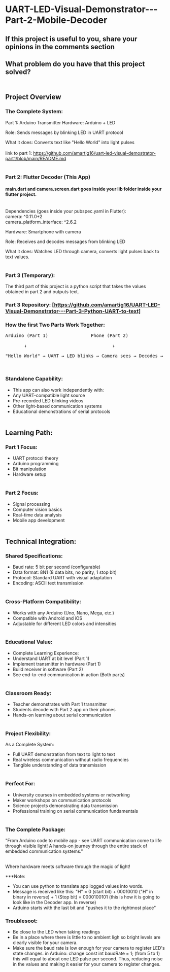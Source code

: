# UART-LED-Visual-Demonstrator---Part-2-Mobile-Decoder

## ****If this project is useful to you, share your opinions in the comments section****<br> 
## What problem do you have that this project solved?</br></br>


## Project Overview</br>

### The Complete System:
Part 1: Arduino Transmitter
Hardware: Arduino + LED

Role: Sends messages by blinking LED in UART protocol

What it does: Converts text like "Hello World" into light pulses</br></br>
link to part 1: https://github.com/amartig16/uart-led-visual-demostrator-part1/blob/main/README.md</br></br>

### Part 2: Flutter Decoder (This App)

#### main.dart and camera.screen.dart goes inside your lib folder inside your flutter project.</br></br>

Dependencies (goes inside your pubspec.yaml in Flutter): </br>
  camera: ^0.11.0+2 </br>
  camera_platform_interface: ^2.6.2 </br>

Hardware: Smartphone with camera

Role: Receives and decodes messages from blinking LED

What it does: Watches LED through camera, converts light pulses back to text values.</br></br>

### Part 3 (Temporary): 
The third part of this project is a python script that takes the values obtained in part 2 and outputs text.</br>
### Part 3 Repository: [https://github.com/amartig16/UART-LED-Visual-Demonstrator---Part-3-Python-UART-to-text]

### How the first Two Parts Work Together:

<pre>Arduino (Part 1)                Phone (Part 2)</br>
       ↓                                ↓</br>
"Hello World" → UART → LED blinks → Camera sees → Decodes → "Hello ..."(in values of brightness for now)</pre></br>

### Standalone Capability:
* This app can also work independently with:
* Any UART-compatible light source
* Pre-recorded LED blinking videos
* Other light-based communication systems
* Educational demonstrations of serial protocols</br></br>

## Learning Path:

### Part 1 Focus:
* UART protocol theory
* Arduino programming
* Bit manipulation
* Hardware setup</br></br>

### Part 2 Focus:
* Signal processing
* Computer vision basics
* Real-time data analysis
* Mobile app development</br></br>

## Technical Integration:

### Shared Specifications:
* Baud rate: 5 bit per second (configurable)
* Data format: 8N1 (8 data bits, no parity, 1 stop bit)
* Protocol: Standard UART with visual adaptation
* Encoding: ASCII text transmission</br></br>

### Cross-Platform Compatibility:
* Works with any Arduino (Uno, Nano, Mega, etc.)
* Compatible with Android and iOS
* Adjustable for different LED colors and intensities</br></br>

### Educational Value:
* Complete Learning Experience:
* Understand UART at bit level (Part 1)
* Implement transmitter in hardware (Part 1)
* Build receiver in software (Part 2)
* See end-to-end communication in action (Both parts)</br></br>

### Classroom Ready:
* Teacher demonstrates with Part 1 transmitter
* Students decode with Part 2 app on their phones
* Hands-on learning about serial communication</br></br>

### Project Flexibility:
As a Complete System:
* Full UART demonstration from text to light to text
* Real wireless communication without radio frequencies
* Tangible understanding of data transmission</br></br>

### Perfect For:
* University courses in embedded systems or networking
* Maker workshops on communication protocols
* Science projects demonstrating data transmission
* Professional training on serial communication fundamentals</br></br>

### The Complete Package:
"From Arduino code to mobile app - see UART communication come to life through visible light! A hands-on journey through the entire stack of embedded communication systems."</br></br>

Where hardware meets software through the magic of light!

***Note: 
* You can use python to translate app logged values into words.
* Message is received like this: "H" = 0 (start bit) + 00010010 ("H" in binary in reverse) + 1 (Stop bit) = 0000100101  (this is how it is going to look like in the Decoder app. In reverse)  
* Arduino starts with the last bit and "pushes it to the rightmost place"

### Troublesoot:</br>
* Be close to the LED when taking readings
* Be in a place where there is little to no ambient ligh so bright levels are clearly visible for your camera.
* Make sure the baud rate is low enough for your camera to register LED's state changes. in Arduino: change const int baudRate = 1; (from 5 to 1) this will equal to about one LED pulse per second. Thus, reducing noise in the values and making it easier for your camera to register changes.
